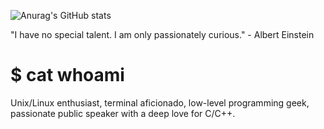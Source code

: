 ![Anurag's GitHub stats](https://github-readme-stats.vercel.app/api?username=anuraghazra&show_icons=true&theme=transparent)

"I have no special talent. I am only passionately curious." - Albert Einstein

# $ cat whoami

Unix/Linux enthusiast, terminal aficionado, low-level programming geek, passionate public speaker with a deep love for C/C++.
